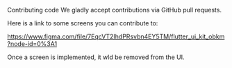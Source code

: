 Contributing code
We gladly accept contributions via GitHub pull requests.



Here is a link to some screens you can contribute to:

https://www.figma.com/file/7EqcVT2IhdPRsvbn4EY5TM/flutter_ui_kit_obkm?node-id=0%3A1

Once a screen is implemented, it wld be removed from the UI.